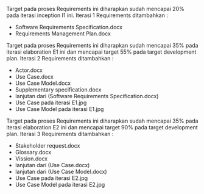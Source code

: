 Target pada proses Requirements ini diharapkan sudah mencapai 20% pada iterasi inception I1 ini.  Iterasi 1 Requirements ditambahkan :
- Software Requirements Specification.docx
- Requirements Management Plan.docx

Target pada proses Requirements ini diharapkan sudah mencapai 35% pada iterasi elaboration E1 ini dan mencapai target 55% pada target development plan.  Iterasi 2 Requirements ditambahkan :
- Actor.docx
- Use Case.docx
- Use Case Model.docx
- Supplementary specification.docx
- lanjutan dari (Software Requirements Specification.docx)
- Use Case pada iterasi E1.jpg
- Use Case Model pada iterasi E1.jpg

Target pada proses Requirements ini diharapkan sudah mencapai 35% pada iterasi elaboration E2 ini dan mencapai target 90% pada target development plan.  Iterasi 3 Requirements ditambahkan :
- Stakeholder request.docx
- Glossary.docx
- Vission.docx
- lanjutan dari (Use Case.docx)
- lanjutan dari (Use Case Model.docx)
- Use Case pada iterasi E2.jpg
- Use Case Model pada iterasi E2.jpg